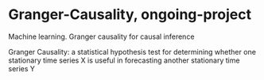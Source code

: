 # Granger-Causality, ongoing-project
Machine learning. Granger causality for causal inference

Granger Causality:
a statistical hypothesis test for determining whether one stationary time series X is useful in forecasting another stationary time series Y


